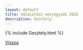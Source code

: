 ```yaml
---
layout: default
title: Választási névjegyzék 2022
description: Gesztely
---
```


{% include Gesztely.html %}

[Vissza](./)